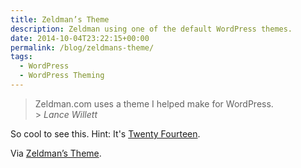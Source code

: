 ```yaml
---
title: Zeldman’s Theme
description: Zeldman using one of the default WordPress themes.
date: 2014-10-04T23:22:15+00:00
permalink: /blog/zeldmans-theme/
tags:
  - WordPress
  - WordPress Theming
---
```


> Zeldman.com uses a theme I helped make for WordPress.<br /> > <cite>Lance Willett</cite>

So cool to see this. Hint: It's [Twenty Fourteen](https://wordpress.org/themes/twentyfourteen).

Via [Zeldman’s Theme](http://simpledream.net/2014/09/30/zeldmans-theme/).
